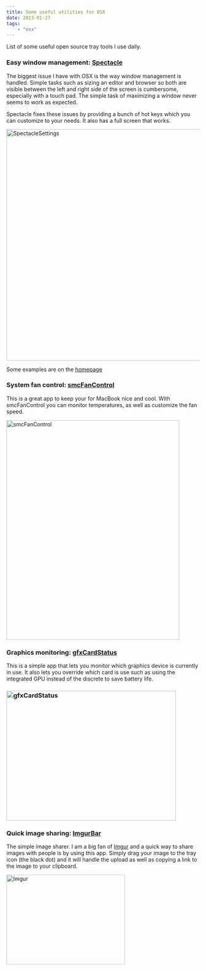 ```yaml
---
title: Some useful utilities for OSX
date: 2013-01-27
tags: 
    - "osx"
---
```

List of some useful open source tray tools I use daily.
<!--more-->
<h3>Easy window management: <a href="https://github.com/eczarny/spectacle">Spectacle</a></h3>
The biggest issue I have with OSX is the way window management is handled. Simple tasks such as sizing an editor and browser so both are visible between the left and right side of the screen is cumbersome, especially with a touch pad. The simple task of maximizing a window never seems to work as expected.

Spectacle fixes these issues by providing a bunch of hot keys which you can customize to your needs. It also has a full screen that works.

<a href="https://mattcarrier.com/wp-content/uploads/2013/01/SpectacleSettings.png"><img class="alignnone size-full wp-image-206" alt="SpectacleSettings" src="https://mattcarrier.com/wp-content/uploads/2013/01/SpectacleSettings.png" width="730" height="603" /></a>

Some examples are on the <a href="http://spectacleapp.com">homepage
</a>
<h3>System fan control: <a href="https://github.com/hholtmann/smcFanControl">smcFanControl</a></h3>
This is a great app to keep your for MacBook nice and cool. With smcFanControl you can monitor temperatures, as well as customize the fan speed.

<a href="https://mattcarrier.com/wp-content/uploads/2013/01/smcFanControl.png"><img class="alignnone size-full wp-image-204" alt="smcFanControl" src="https://mattcarrier.com/wp-content/uploads/2013/01/smcFanControl.png" width="451" height="572" /></a>
<h3>Graphics monitoring: <a href="https://github.com/codykrieger/gfxCardStatus">gfxCardStatus</a></h3>
This is a simple app that lets you monitor which graphics device is currently in use. It also lets you override which card is use such as using the integrated GPU instead of the discrete to save battery life.
<h3><a href="https://mattcarrier.com/wp-content/uploads/2013/01/gfxCardStatus.png"><img class="alignnone size-full wp-image-207" alt="gfxCardStatus" src="https://mattcarrier.com/wp-content/uploads/2013/01/gfxCardStatus.png" width="442" height="338" /></a></h3>
<h3>Quick image sharing: <a href="https://github.com/zbuc/imgurBar">ImgurBar</a></h3>
The simple image sharer.
I am a big fan of <a href="http://imgur.com">Imgur</a> and a quick way to share images with people is by using this app. Simply drag your image to the tray icon (the black dot) and it will handle the upload as well as copying a link to the image to your clipboard.

<a href="https://mattcarrier.com/wp-content/uploads/2013/01/Imgur.png"><img class="alignnone size-full wp-image-203" alt="Imgur" src="https://mattcarrier.com/wp-content/uploads/2013/01/Imgur.png" width="309" height="234" /></a>
